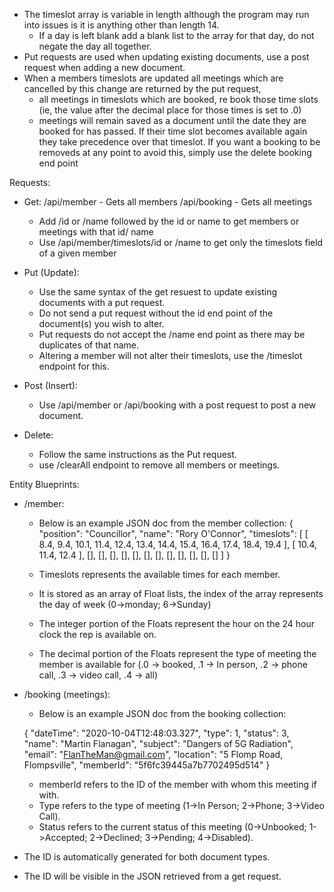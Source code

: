 - The timeslot array is variable in length although the program may run into issues is it is anything other than length 14.
	- If a day is left blank add a blank list to the array for that day, do not negate the day all together.
- Put requests are used when updating existing documents, use a post request when adding a new document.
- When a members timeslots are updated all meetings which are cancelled by this change are returned by the put request,
	- all meetings in timeslots which are booked, re book those time slots (ie, the value after the decimal place for those times is set to .0)
	- meetings will remain saved as a document until the date they are booked for has passed. If their time slot becomes available again they take
		precedence over that timeslot. If you want a booking to be removeds at any point to avoid this, simply use the delete booking end point


Requests:

- Get:
	/api/member - Gets all members
	/api/booking - Gets all meetings
	- Add /id or /name followed by the id or name to get members or meetings with that id/ name
	- Use /api/member/timeslots/id or /name to get only the timeslots field of a given member

- Put (Update):
	- Use the same syntax of the get resuest to update existing documents with a put request.
	- Do not send a put request without the id end point of the document(s) you wish to alter.
	- Put requests do not accept the /name end point as there may be duplicates of that name.
	- Altering a member will not alter their timeslots, use the /timeslot endpoint for this.

- Post (Insert):
	- Use /api/member or /api/booking with a post request to post a new document.

- Delete:

	- Follow the same instructions as the Put request.
	- use /clearAll endpoint to remove all members or meetings.


Entity Blueprints:


- /member:
	- Below is an example JSON doc from the member collection:
	{
    		"position": "Councillor",
    		"name": "Rory O'Connor",
    		"timeslots": [
       			 [
           			8.4,
            			9.4,
            			10.1,
         			11.4,
            			12.4,
            			13.4,
            			14.4,
            			15.4,
            			16.4,
            			17.4,
            			18.4,
            			19.4
        		],
        		[
            			10.4,
            			11.4,
            			12.4
        		],
			[],
			[],
			[],
			[],
			[],
			[],
			[],
			[],
			[],
			[],
			[],
			[]
    		]
	}

	- Timeslots represents the available times for each member.
	- It is stored as an array of Float lists, the index of the array represents the day of week (0->monday; 6->Sunday)
	- The integer portion of the Floats represent the hour on the 24 hour clock the rep is available on.
	- The decimal portion of the Floats represent the type of meeting the member is available for
		(.0 -> booked, .1 -> In person, .2 -> phone call, .3 -> video call, .4 -> all)

- /booking (meetings):
	- Below is an example JSON doc from the booking collection:

	{
    		 "dateTime": "2020-10-04T12:48:03.327",
  		 "type": 1,
   		 "status": 3,
   		 "name": "Martin Flanagan",
  		 "subject": "Dangers of 5G Radiation",
   		 "email": "FlanTheMan@gmail.com",
   		 "location": "5 Flomp Road, Flompsville",
   		 "memberId": "5f6fc39445a7b7702495d514"
	}

	- memberId refers to the ID of the member with whom this meeting if with.
	- Type refers to the type of meeting (1->In Person; 2->Phone; 3->Video Call).
	- Status refers to the current status of this meeting (0->Unbooked; 1->Accepted; 2->Declined; 3->Pending; 4->Disabled).

- The ID is automatically generated for both document types.
- The ID will be visible in the JSON retrieved from a get request.
